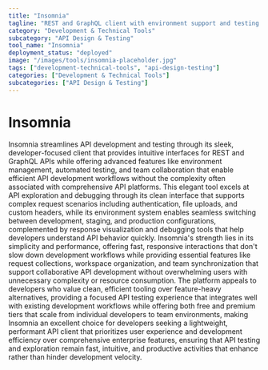 ```yaml
---
title: "Insomnia"
tagline: "REST and GraphQL client with environment support and testing features"
category: "Development & Technical Tools"
subcategory: "API Design & Testing"
tool_name: "Insomnia"
deployment_status: "deployed"
image: "/images/tools/insomnia-placeholder.jpg"
tags: ["development-technical-tools", "api-design-testing"]
categories: ["Development & Technical Tools"]
subcategories: ["API Design & Testing"]
---
```


# Insomnia

Insomnia streamlines API development and testing through its sleek, developer-focused client that provides intuitive interfaces for REST and GraphQL APIs while offering advanced features like environment management, automated testing, and team collaboration that enable efficient API development workflows without the complexity often associated with comprehensive API platforms. This elegant tool excels at API exploration and debugging through its clean interface that supports complex request scenarios including authentication, file uploads, and custom headers, while its environment system enables seamless switching between development, staging, and production configurations, complemented by response visualization and debugging tools that help developers understand API behavior quickly. Insomnia's strength lies in its simplicity and performance, offering fast, responsive interactions that don't slow down development workflows while providing essential features like request collections, workspace organization, and team synchronization that support collaborative API development without overwhelming users with unnecessary complexity or resource consumption. The platform appeals to developers who value clean, efficient tooling over feature-heavy alternatives, providing a focused API testing experience that integrates well with existing development workflows while offering both free and premium tiers that scale from individual developers to team environments, making Insomnia an excellent choice for developers seeking a lightweight, performant API client that prioritizes user experience and development efficiency over comprehensive enterprise features, ensuring that API testing and exploration remain fast, intuitive, and productive activities that enhance rather than hinder development velocity.